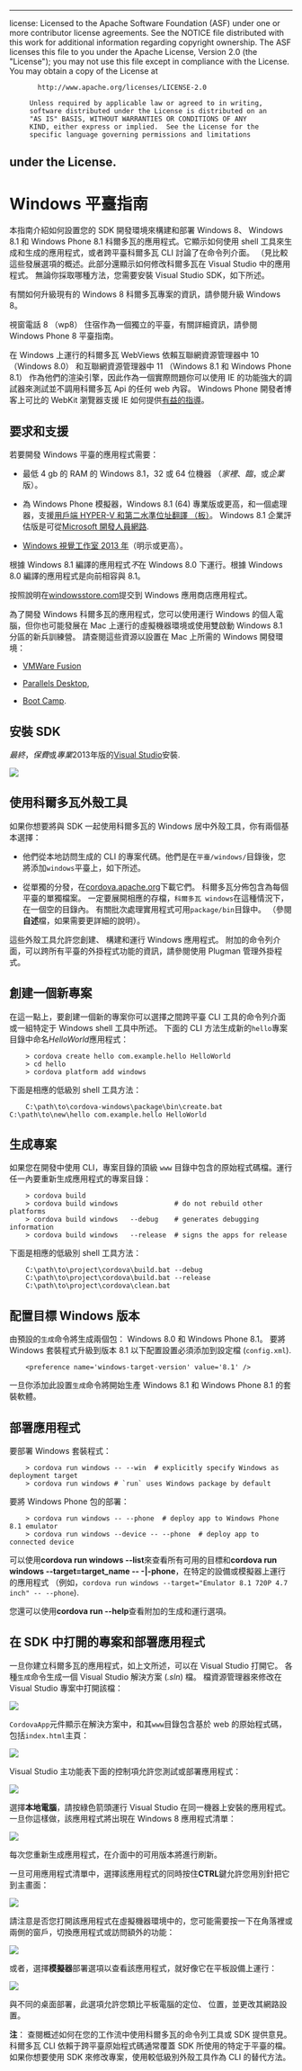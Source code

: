 * * *

license: Licensed to the Apache Software Foundation (ASF) under one or more contributor license agreements. See the NOTICE file distributed with this work for additional information regarding copyright ownership. The ASF licenses this file to you under the Apache License, Version 2.0 (the "License"); you may not use this file except in compliance with the License. You may obtain a copy of the License at

           http://www.apache.org/licenses/LICENSE-2.0
    
         Unless required by applicable law or agreed to in writing,
         software distributed under the License is distributed on an
         "AS IS" BASIS, WITHOUT WARRANTIES OR CONDITIONS OF ANY
         KIND, either express or implied.  See the License for the
         specific language governing permissions and limitations
    

## under the License.

# Windows 平臺指南

本指南介紹如何設置您的 SDK 開發環境來構建和部署 Windows 8、 Windows 8.1 和 Windows Phone 8.1 科爾多瓦的應用程式。它顯示如何使用 shell 工具來生成和生成的應用程式，或者跨平臺科爾多瓦 CLI 討論了在命令列介面。 （見比較這些發展選項的概述。此部分還顯示如何修改科爾多瓦在 Visual Studio 中的應用程式。 無論你採取哪種方法，您需要安裝 Visual Studio SDK，如下所述。

有關如何升級現有的 Windows 8 科爾多瓦專案的資訊，請參閱升級 Windows 8。

視窗電話 8 （wp8） 住宿作為一個獨立的平臺，有關詳細資訊，請參閱 Windows Phone 8 平臺指南。

在 Windows 上運行的科爾多瓦 WebViews 依賴互聯網資源管理器中 10 （Windows 8.0） 和互聯網資源管理器中 11 （Windows 8.1 和 Windows Phone 8.1） 作為他們的渲染引擎，因此作為一個實際問題你可以使用 IE 的功能強大的調試器來測試並不調用科爾多瓦 Api 的任何 web 內容。 Windows Phone 開發者博客上可比的 WebKit 瀏覽器支援 IE 如何提供[有益的指導][1]。

 [1]: http://blogs.windows.com/windows_phone/b/wpdev/archive/2012/11/15/adapting-your-webkit-optimized-site-for-internet-explorer-10.aspx

## 要求和支援

若要開發 Windows 平臺的應用程式需要：

*   最低 4 gb 的 RAM 的 Windows 8.1，32 或 64 位機器 （*家裡*、*臨*，或*企業*版）。

*   為 Windows Phone 模擬器，Windows 8.1 (64) 專業版或更高，和一個處理器，支援[用戶端 HYPER-V 和第二水準位址翻譯 （板）][2]。 Windows 8.1 企業評估版是可從[Microsoft 開發人員網路][3].

*   [Windows 視覺工作室 2013 年][4]（明示或更高）。

 [2]: https://msdn.microsoft.com/en-us/library/windows/apps/ff626524(v=vs.105).aspx#hyperv
 [3]: http://msdn.microsoft.com/en-US/evalcenter/jj554510
 [4]: http://www.visualstudio.com/downloads/download-visual-studio-vs#d-express-windows-8

根據 Windows 8.1 編譯的應用程式*不*在 Windows 8.0 下運行。根據 Windows 8.0 編譯的應用程式是向前相容與 8.1。

按照說明在[windowsstore.com][5]提交到 Windows 應用商店應用程式。

 [5]: http://www.windowsstore.com/

為了開發 Windows 科爾多瓦的應用程式，您可以使用運行 Windows 的個人電腦，但你也可能發展在 Mac 上運行的虛擬機器環境或使用雙啟動 Windows 8.1 分區的新兵訓練營。 請查閱這些資源以設置在 Mac 上所需的 Windows 開發環境：

*   [VMWare Fusion][6]

*   [Parallels Desktop][7],

*   [Boot Camp][8].

 [6]: http://msdn.microsoft.com/en-US/library/windows/apps/jj945426
 [7]: http://msdn.microsoft.com/en-US/library/windows/apps/jj945424
 [8]: http://msdn.microsoft.com/en-US/library/windows/apps/jj945423

## 安裝 SDK

*最終*，*保費*或*專業*2013年版的[Visual Studio][4]安裝.

![][9]

 [9]: img/guide/platforms/win8/win8_installSDK.png

## 使用科爾多瓦外殼工具

如果你想要將與 SDK 一起使用科爾多瓦的 Windows 居中外殼工具，你有兩個基本選擇：

*   他們從本地訪問生成的 CLI 的專案代碼。他們是在`平臺/windows/`目錄後，您將添加`windows`平臺上，如下所述。

*   從單獨的分發，在[cordova.apache.org][10]下載它們。 科爾多瓦分佈包含為每個平臺的單獨檔案。 一定要展開相應的存檔，`科爾多瓦 windows`在這種情況下，在一個空的目錄內。 有關批次處理實用程式可用`package/bin`目錄中。 （參閱**自述**檔，如果需要更詳細的說明）。

 [10]: https://www.apache.org/dist/cordova/platforms/

這些外殼工具允許您創建、 構建和運行 Windows 應用程式。 附加的命令列介面，可以跨所有平臺的外掛程式功能的資訊，請參閱使用 Plugman 管理外掛程式。

## 創建一個新專案

在這一點上，要創建一個新的專案你可以選擇之間跨平臺 CLI 工具的命令列介面或一組特定于 Windows shell 工具中所述。 下面的 CLI 方法生成新的`hello`專案目錄中命名*HelloWorld*應用程式：

        > cordova create hello com.example.hello HelloWorld
        > cd hello
        > cordova platform add windows
    

下面是相應的低級別 shell 工具方法：

        C:\path\to\cordova-windows\package\bin\create.bat C:\path\to\new\hello com.example.hello HelloWorld
    

## 生成專案

如果您在開發中使用 CLI，專案目錄的頂級 `www` 目錄中包含的原始程式碼檔。運行任一內要重新生成應用程式的專案目錄：

        > cordova build
        > cordova build windows              # do not rebuild other platforms
        > cordova build windows   --debug    # generates debugging information
        > cordova build windows   --release  # signs the apps for release
    

下面是相應的低級別 shell 工具方法：

        C:\path\to\project\cordova\build.bat --debug        
        C:\path\to\project\cordova\build.bat --release
        C:\path\to\project\cordova\clean.bat
    

## 配置目標 Windows 版本

由預設的`生成`命令將生成兩個包： Windows 8.0 和 Windows Phone 8.1。 要將 Windows 套裝程式升級到版本 8.1 以下配置設置必須添加到設定檔 (`config.xml`).

        <preference name='windows-target-version' value='8.1' />
    

一旦你添加此設置`生成`命令將開始生產 Windows 8.1 和 Windows Phone 8.1 的套裝軟體。

## 部署應用程式

要部署 Windows 套裝程式：

        > cordova run windows -- --win  # explicitly specify Windows as deployment target
        > cordova run windows # `run` uses Windows package by default
    

要將 Windows Phone 包的部署：

        > cordova run windows -- --phone  # deploy app to Windows Phone 8.1 emulator
        > cordova run windows --device -- --phone  # deploy app to connected device
    

可以使用**cordova run windows --list**來查看所有可用的目標和**cordova run windows --target=target_name \-- -|-phone**，在特定的設備或模擬器上運行的應用程式 （例如，`cordova run windows --target="Emulator 8.1 720P 4.7 inch" -- --phone`).

您還可以使用**cordova run --help**查看附加的生成和運行選項。

## 在 SDK 中打開的專案和部署應用程式

一旦你建立科爾多瓦的應用程式，如上文所述，可以在 Visual Studio 打開它。 各種`生成`命令生成一個 Visual Studio 解決方案 (*.sln*) 檔。 檔資源管理器來修改在 Visual Studio 專案中打開該檔：

![][11]

 [11]: img/guide/platforms/win8/win8_sdk_openSLN.png

`CordovaApp`元件顯示在解決方案中，和其`www`目錄包含基於 web 的原始程式碼，包括`index.html`主頁：

![][12]

 [12]: img/guide/platforms/win8/win8_sdk.png

Visual Studio 主功能表下面的控制項允許您測試或部署應用程式：

![][13]

 [13]: img/guide/platforms/win8/win8_sdk_deploy.png

選擇**本地電腦**，請按綠色箭頭運行 Visual Studio 在同一機器上安裝的應用程式。一旦你這樣做，該應用程式將出現在 Windows 8 應用程式清單：

![][14]

 [14]: img/guide/platforms/win8/win8_sdk_runApp.png

每次您重新生成應用程式，在介面中的可用版本將進行刷新。

一旦可用應用程式清單中，選擇該應用程式的同時按住**CTRL**鍵允許您用別針把它到主畫面：

![][15]

 [15]: img/guide/platforms/win8/win8_sdk_runHome.png

請注意是否您打開該應用程式在虛擬機器環境中的，您可能需要按一下在角落裡或兩側的窗戶，切換應用程式或訪問額外的功能：

![][16]

 [16]: img/guide/platforms/win8/win8_sdk_run.png

或者，選擇**模擬器**部署選項以查看該應用程式，就好像它在平板設備上運行：

![][17]

 [17]: img/guide/platforms/win8/win8_sdk_sim.png

與不同的桌面部署，此選項允許您類比平板電腦的定位、 位置，並更改其網路設置。

**注**： 查閱概述如何在您的工作流中使用科爾多瓦的命令列工具或 SDK 提供意見。 科爾多瓦 CLI 依賴于跨平臺原始程式碼通常覆蓋 SDK 所使用的特定于平臺的檔。 如果你想要使用 SDK 來修改專案，使用較低級別外殼工具作為 CLI 的替代方法。